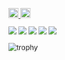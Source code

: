 <p align="left">
  <a href="https://github.com/dainariy">
    <img height="20" src="https://komarev.com/ghpvc/?username=dainariy" />
  </a>
  <a href="https://github.com/dainariy">
    <img height="20" src="https://img.shields.io/github/followers/dainariy?label=follow&logo=github&style=flat" />
  </a>
</p>

![](http://github-profile-summary-cards.vercel.app/api/cards/profile-details?username=dainariy&theme=2077)
![](http://github-profile-summary-cards.vercel.app/api/cards/repos-per-language?username=dainariy&theme=2077)
![](http://github-profile-summary-cards.vercel.app/api/cards/most-commit-language?username=dainariy&theme=2077)
![](http://github-profile-summary-cards.vercel.app/api/cards/stats?username=dainariy&theme=2077)
![](http://github-profile-summary-cards.vercel.app/api/cards/productive-time?username=dainariy&theme=2077&utcOffset=9)

![trophy](https://github-profile-trophy.vercel.app/?username=dainariy&theme=2077)
